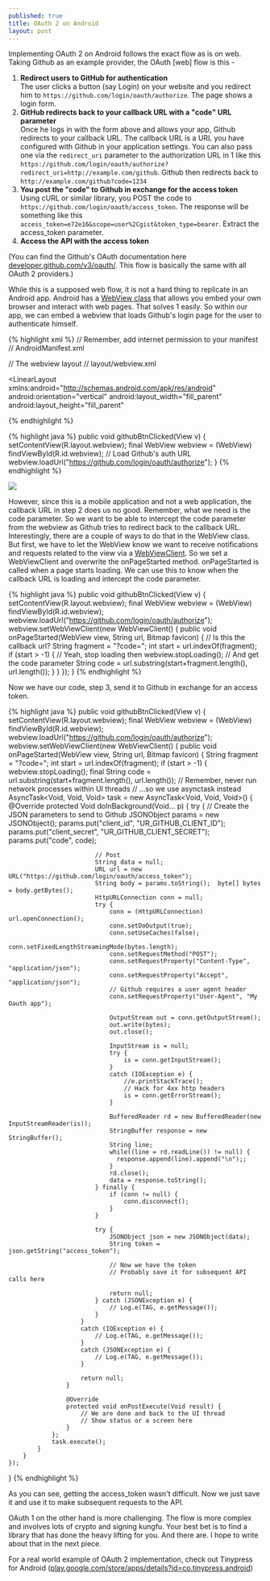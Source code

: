 ```yaml
---
published: true
title: OAuth 2 on Android
layout: post
---
```

Implementing OAuth 2 on Android follows the exact flow as is on web. Taking Github as an example provider, the OAuth [web] flow is this -

1. **Redirect users to GitHub for authentication**  
The user clicks a button (say Login) on your website and you redirect him to ```https://github.com/login/oauth/authorize```. The page shows a login form.
2. **GitHub redirects back to your callback URL with a "code" URL parameter**  
Once he logs in with the form above and allows your app, Github redirects to your callback URL. The callback URL is a URL you have configured with Github in your application settings. You can also pass one via the ```redirect_uri``` parameter to the authorization URL in 1 like this ```https://github.com/login/oauth/authorize?redirect_uri=http://example.com/github```. Github then redirects back to ```http://example.com/github?code=1234```
3. **You post the "code" to Github in exchange for the access token**  
Using cURL or similar library, you POST the code to ```https://github.com/login/oauth/access_token```. The response will be something like this ```access_token=e72e16&scope=user%2Cgist&token_type=bearer```. Extract the access_token parameter.
4. **Access the API with the access token**

(You can find the Github's OAuth documentation here [developer.github.com/v3/oauth/](https://developer.github.com/v3/oauth/). This flow is basically the same with all OAuth 2 providers.)

While this is a supposed web flow, it is not a hard thing to replicate in an Android app. Android has a [WebView class](http://developer.android.com/reference/android/webkit/WebView.html) that allows you embed your own browser and interact with web pages. That solves 1 easily. So within our app, we can embed a webview that loads Github's login page for the user to authenticate himself.

{% highlight xml %}
// Remember, add internet permission to your manifest
// AndroidManifest.xml
<uses-permission android:name="android.permission.INTERNET" />

// The webview layout
// layout/webview.xml
<?xml version="1.0" encoding="utf-8"?>
<LinearLayout 
  xmlns:android="http://schemas.android.com/apk/res/android"
  android:orientation="vertical"
  android:layout_width="fill_parent"
  android:layout_height="fill_parent"
  >
  <WebView  
    android:id="@+id/webview"
    android:layout_width="fill_parent" 
    android:layout_height="fill_parent" 
    />
</LinearLayout>
{% endhighlight %}

{% highlight java %}
public void githubBtnClicked(View v) {
    setContentView(R.layout.webview);
    final WebView webview = (WebView) findViewById(R.id.webview);
    // Load Github's auth URL
    webview.loadUrl("https://github.com/login/oauth/authorize");
}
{% endhighlight %}

![](http://i.imgur.com/7p0pGNx.png)

However, since this is a mobile application and not a web application, the callback URL in step 2 does us no good. Remember, what we need is the code parameter. So we want to be able to intercept the code parameter from the webview as Github tries to redirect back to the callback URL. Interestingly, there are a couple of ways to do that in the WebView class. But first, we have to let the WebView know we want to receive notifications and requests related to the view via a [WebViewClient](http://developer.android.com/reference/android/webkit/WebViewClient.html). So we set a WebViewClient and overwrite the onPageStarted method. onPageStarted is called when a page starts loading. We can use this to know when the callback URL is loading and intercept the code parameter.

{% highlight java %}
public void githubBtnClicked(View v) {
    setContentView(R.layout.webview);
    final WebView webview = (WebView) findViewById(R.id.webview);
    webview.loadUrl("https://github.com/login/oauth/authorize");
    webview.setWebViewClient(new WebViewClient() {
        public void onPageStarted(WebView view, String url, Bitmap favicon) {
            // Is this the callback url?
            String fragment = "?code=";
            int start = url.indexOf(fragment);
            if (start > -1) {
                // Yeah, stop loading then
                webview.stopLoading();
                // And get the code parameter
                String code = url.substring(start+fragment.length(), url.length());
            }
        }
    });
}
{% endhighlight %}

Now we have our code, step 3, send it to Github in exchange for an access token.

{% highlight java %}
public void githubBtnClicked(View v) {
    setContentView(R.layout.webview);
    final WebView webview = (WebView) findViewById(R.id.webview);
    webview.loadUrl("https://github.com/login/oauth/authorize");
    webview.setWebViewClient(new WebViewClient() {
        public void onPageStarted(WebView view, String url, Bitmap favicon) {
            String fragment = "?code=";
            int start = url.indexOf(fragment);
            if (start > -1) {
                webview.stopLoading();
                final String code = url.substring(start+fragment.length(), url.length());
                // Remember, never run network processes within UI threads
                // ...so we use asynctask instead
                AsyncTask<Void, Void, Void> task = new AsyncTask<Void, Void, Void>() {
                    @Override
                    protected Void doInBackground(Void... p) {
                        try {
                            // Create the JSON parameters to send to Github
                            JSONObject params = new JSONObject();
                            params.put("client_id", "UR_GITHUB_CLIENT_ID");
                            params.put("client_secret", "UR_GITHUB_CLIENT_SECRET");
                            params.put("code", code);
                            
                            // Post
                            String data = null;
                            URL url = new URL("https://github.com/login/oauth/access_token");
                            String body = params.toString();  byte[] bytes = body.getBytes();
                            HttpURLConnection conn = null;
                            try {
                                conn = (HttpURLConnection) url.openConnection();
                                conn.setDoOutput(true);
                                conn.setUseCaches(false);
                                conn.setFixedLengthStreamingMode(bytes.length);
                                conn.setRequestMethod("POST");
                                conn.setRequestProperty("Content-Type", "application/json");
                                conn.setRequestProperty("Accept", "application/json");
                                // Github requires a user agent header
                                conn.setRequestProperty("User-Agent", "My Oauth app");
                                
                                OutputStream out = conn.getOutputStream();
                                out.write(bytes);
                                out.close();            

                                InputStream is = null;
                                try {
                                    is = conn.getInputStream();
                                }
                                catch (IOException e) {
                                    //e.printStackTrace();
                                    // Hack for 4xx http headers
                                    is = conn.getErrorStream();
                                }
                                
                                BufferedReader rd = new BufferedReader(new InputStreamReader(is));
                                StringBuffer response = new StringBuffer();
                                String line;
                                while((line = rd.readLine()) != null) {
                                  response.append(line).append("\n");;
                                }
                                rd.close();	
                                data = response.toString();
                            } finally {
                                if (conn != null) {
                                    conn.disconnect();
                                }
                            }                              
                            
                            try {
                                JSONObject json = new JSONObject(data);
                                String token = json.getString("access_token");
                                
                                // Now we have the token
                                // Probably save it for subsequent API calls here
                                
                                return null;
                            } catch (JSONException e) {
                                // Log.e(TAG, e.getMessage());
                            }
                        }
                        catch (IOException e) {
                            // Log.e(TAG, e.getMessage());
                        } 
                        catch (JSONException e) {
                            // Log.e(TAG, e.getMessage());
                        }
                        
                        return null;
                    }

                    @Override
                    protected void onPostExecute(Void result) {
                        // We are done and back to the UI thread
                        // Show status or a screen here
                    }
                };
                task.execute();
            }
        }
    });
}
{% endhighlight %}

As you can see, getting the access_token wasn't difficult. Now we just save it and use it to make subsequent requests to the API.

OAuth 1 on the other hand is more challenging. The flow is more complex and involves lots of crypto and signing kungfu. Your best bet is to find a library that has done the heavy lifting for you. And there are. I hope to write about that in the next piece.

For a real world example of OAuth 2 implementation, check out Tinypress for Android ([play.google.com/store/apps/details?id=co.tinypress.android](https://play.google.com/store/apps/details?id=co.tinypress.android))